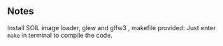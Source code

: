 ## Notes
Install SOIL image loader, glew and glfw3 ,
makefile provided: Just enter `make` in terminal to compile the code.

